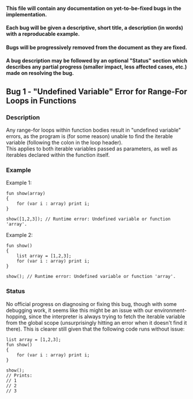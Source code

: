 #### This file will contain any documentation on yet-to-be-fixed bugs in the implementation.
#### Each bug will be given a descriptive, short title, a description (in words) with a reproducable example.
#### Bugs will be progressively removed from the document as they are fixed.
#### A bug description may be followed by an optional "Status" section which describes any partial progress (smaller impact, less affected cases, etc.) made on resolving the bug.

## Bug 1 - "Undefined Variable" Error for Range-For Loops in Functions
### Description
Any range-for loops within function bodies result in "undefined variable" errors, as the program is (for some reason) unable to find the iterable variable (following the colon in the loop header).\
This applies to both iterable variables passed as parameters, as well as iterables declared within the function itself.
### Example
Example 1:
```
fun show(array)
{
    for (var i : array) print i;
}

show([1,2,3]); // Runtime error: Undefined variable or function 'array'.
```

Example 2:
```
fun show()
{
    list array = [1,2,3];
    for (var i : array) print i;
}

show(); // Runtime error: Undefined variable or function 'array'.
```
### Status
No official progress on diagnosing or fixing this bug, though with some debugging work, it seems like this might be an issue with our environment-hopping, since the interpreter is always trying to fetch the iterable variable from the global scope (unsurprisingly hitting an error when it doesn't find it there). This is clearer still given that the following code runs without issue:
```
list array = [1,2,3];
fun show()
{
    for (var i : array) print i;
}

show();
// Prints:
// 1
// 2
// 3
```